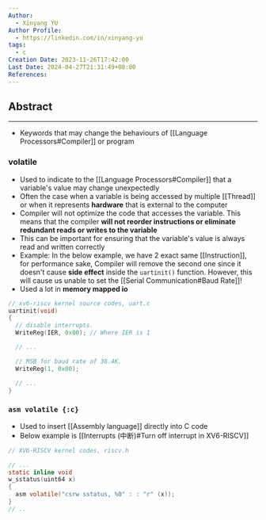 ```yaml
---
Author:
  - Xinyang YU
Author Profile:
  - https://linkedin.com/in/xinyang-yu
tags:
  - c
Creation Date: 2023-11-26T17:42:00
Last Date: 2024-04-27T21:31:49+08:00
References: 
---
```

## Abstract
---
- Keywords that may change the behaviours of [[Language Processors#Compiler]] or program


### volatile
- Used to indicate to the [[Language Processors#Compiler]] that a variable's value may change unexpectedly
- Often the case when a variable is being accessed by multiple [[Thread]] or when it represents **hardware** that is external to the computer
- Compiler will not optimize the code that accesses the variable. This means that the compiler **will not reorder instructions or eliminate redundant reads or writes to the variable**
- This can be important for ensuring that the variable's value is always read and written correctly
- Example: In the below example, we have 2 exact same [[Instruction]], for performance sake, Compiler will remove the second one since it doesn't cause **side effect** inside the `uartinit()` function. However, this will cause us unable to set the [[Serial Communication#Baud Rate]]!
- Used a lot in **memory mapped io**
```c
// xv6-riscv kernel source codes, uart.c
uartinit(void)
{
  // disable interrupts.
  WriteReg(IER, 0x00); // Where IER is 1

  // ...

  // MSB for baud rate of 38.4K.
  WriteReg(1, 0x00);

  // ...
}
```

### `asm volatile {:c}`
- Used to insert [[Assembly language]] directly into C code
- Below example is [[Interrupts (中断)#Turn off interrupt in XV6-RISCV]]

```c {7}
// XV6-RISCV kernel codes, riscv.h

// ...
static inline void 
w_sstatus(uint64 x)
{
  asm volatile("csrw sstatus, %0" : : "r" (x));
}
// ..
```